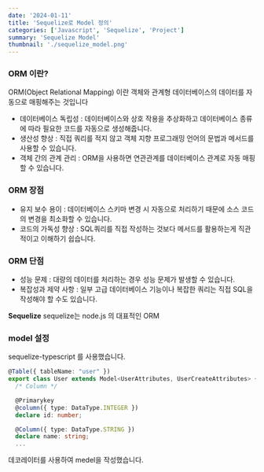 ```yaml
---
date: '2024-01-11'
title: 'Sequelize로 Model 정의'
categories: ['Javascript', 'Sequelize', 'Project']
summary: 'Sequelize Model'
thumbnail: './sequelize_model.png'
---
```


### ORM 이란?

ORM(Object Relational Mapping) 이란 객체와 관계형 데이터베이스의 데이터를 자동으로 매핑해주는 것입니다 </br>

- 데이터베이스 독립성 : 데이터베이스와 상호 작용을 추상화하고 데이터베이스 종류에 따라 필요한 코드를 자동으로 생성해줍니다. </br>
- 생산성 향상 : 직접 쿼리를 적지 않고 객체 지향 프로그래밍 언어의 문법과 메서드를 사용할 수 있습니다. </br>
- 객체 간의 관계 관리 : ORM을 사용하면 연관관계를 데이터베이스 관계로 자동 매핑할 수 있습니다.

### ORM 장점

- 유지 보수 용이 : 데이터베이스 스키마 변경 시 자동으로 처리하기 때문에 소스 코드의 변경을 최소화할 수 있습니다.</br>
- 코드의 가독성 향상 : SQL쿼리를 직접 작성하는 것보다 메서드를 활용하는게 직관적이고 이해하기 쉽습니다.</br>

### ORM 단점

- 성능 문제 : 대량의 데이터를 처리하는 경우 성능 문제가 발생할 수 있습니다.</br>
- 복잡성과 제약 사항 : 일부 고급 데이터베이스 기능이나 복잡한 쿼리는 직접 SQL을 작성해야 할 수도 있습니다.</br>

**Sequelize**
sequelize는 node.js 의 대표적인 ORM </br>

### model 설정

sequelize-typescript 를 사용했습니다. </br>

```typescript
@Table({ tableName: "user" })
export class User extends Model<UserAttributes, UserCreateAttributes> {
  /* Column */

  @Primarykey
  @column({ type: DataType.INTEGER })
  declare id: number;

  @Column({ type: DataType.STRING })
  declare name: string;
  ...
```

데코레이터를 사용하여 medel을 작성했습니다.
